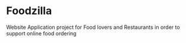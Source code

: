 # Foodzilla
Website Application project for Food lovers and Restaurants in order to support online food ordering
